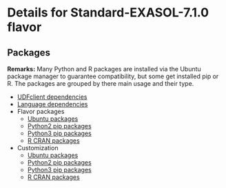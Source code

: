 # Details for Standard-EXASOL-7.1.0 flavor

## Packages

**Remarks:** Many Python and R packages are installed via the Ubuntu package manager to guarantee compatibility, but some get installed pip or R. The packages are grouped by there main usage and their type.

- [UDFclient dependencies](flavor_base/udfclient_deps/packages/apt_get_packages)
- [Language dependencies](flavor_base/language_deps/packages/apt_get_packages)
- Flavor packages
  - [Ubuntu packages](flavor_base/flavor_base_deps/packages/apt_get_packages)
  - [Python2 pip packages](flavor_base/flavor_base_deps/packages/python2_pip_packages)
  - [Python3 pip packages](flavor_base/flavor_base_deps/packages/python3_pip_packages)
  - [R CRAN packages](flavor_base/flavor_base_deps/packages/cran_packages)
- Customization
  - [Ubuntu packages](flavor_customization/packages/apt_get_packages)
  - [Python2 pip packages](flavor_customization/packages/python2_pip_packages)
  - [Python3 pip packages](flavor_customization/packages/python3_pip_packages)
  - [R CRAN packages](flavor_customization/packages/r_cran_packages)
